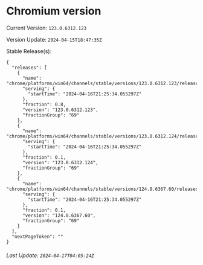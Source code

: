 # Chromium version

Current Version: `123.0.6312.123`

Version Update: `2024-04-15T18:47:35Z`

Stable Release(s):
```
{
  "releases": [
    {
      "name": "chrome/platforms/win64/channels/stable/versions/123.0.6312.123/releases/1713302734",
      "serving": {
        "startTime": "2024-04-16T21:25:34.055297Z"
      },
      "fraction": 0.8,
      "version": "123.0.6312.123",
      "fractionGroup": "69"
    },
    {
      "name": "chrome/platforms/win64/channels/stable/versions/123.0.6312.124/releases/1713302734",
      "serving": {
        "startTime": "2024-04-16T21:25:34.055297Z"
      },
      "fraction": 0.1,
      "version": "123.0.6312.124",
      "fractionGroup": "69"
    },
    {
      "name": "chrome/platforms/win64/channels/stable/versions/124.0.6367.60/releases/1713302734",
      "serving": {
        "startTime": "2024-04-16T21:25:34.055297Z"
      },
      "fraction": 0.1,
      "version": "124.0.6367.60",
      "fractionGroup": "69"
    }
  ],
  "nextPageToken": ""
}
```

###### Last Update: `2024-04-17T04:05:24Z`
        